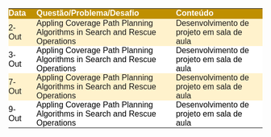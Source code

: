<p><table class="dataframe">
  <thead>
    <tr style="text-align: right;">
      <th style = "background-color: #BF8F00;font-family: Century Gothic, sans-serif;font-size: medium;color: #FFFFFF;text-align: left;border-bottom: 2px solid #BF8F00;padding: 0px 20px 0px 0px;width: auto">Data</th>
      <th style = "background-color: #BF8F00;font-family: Century Gothic, sans-serif;font-size: medium;color: #FFFFFF;text-align: left;border-bottom: 2px solid #BF8F00;padding: 0px 20px 0px 0px;width: auto">Questão/Problema/Desafio</th>
      <th style = "background-color: #BF8F00;font-family: Century Gothic, sans-serif;font-size: medium;color: #FFFFFF;text-align: left;border-bottom: 2px solid #BF8F00;padding: 0px 20px 0px 0px;width: auto">Conteúdo</th>
    </tr>
  </thead>
  <tbody>
    <tr>
      <td style = "background-color: #FFF2CC;font-family: Century Gothic, sans-serif;font-size: medium;text-align: left;padding: 0px 20px 0px 0px;width: auto">2-Out</td>
      <td style = "background-color: #FFF2CC;font-family: Century Gothic, sans-serif;font-size: medium;text-align: left;padding: 0px 20px 0px 0px;width: auto">Appling Coverage Path Planning Algorithms in Search and Rescue Operations</td>
      <td style = "background-color: #FFF2CC;font-family: Century Gothic, sans-serif;font-size: medium;text-align: left;padding: 0px 20px 0px 0px;width: auto">Desenvolvimento de projeto em sala de aula</td>
    </tr>
    <tr>
      <td style = "background-color: white; color: black;font-family: Century Gothic, sans-serif;font-size: medium;text-align: left;padding: 0px 20px 0px 0px;width: auto">3-Out</td>
      <td style = "background-color: white; color: black;font-family: Century Gothic, sans-serif;font-size: medium;text-align: left;padding: 0px 20px 0px 0px;width: auto">Appling Coverage Path Planning Algorithms in Search and Rescue Operations</td>
      <td style = "background-color: white; color: black;font-family: Century Gothic, sans-serif;font-size: medium;text-align: left;padding: 0px 20px 0px 0px;width: auto">Desenvolvimento de projeto em sala de aula</td>
    </tr>
    <tr>
      <td style = "background-color: #FFF2CC;font-family: Century Gothic, sans-serif;font-size: medium;text-align: left;padding: 0px 20px 0px 0px;width: auto">7-Out</td>
      <td style = "background-color: #FFF2CC;font-family: Century Gothic, sans-serif;font-size: medium;text-align: left;padding: 0px 20px 0px 0px;width: auto">Appling Coverage Path Planning Algorithms in Search and Rescue Operations</td>
      <td style = "background-color: #FFF2CC;font-family: Century Gothic, sans-serif;font-size: medium;text-align: left;padding: 0px 20px 0px 0px;width: auto">Desenvolvimento de projeto em sala de aula</td>
    </tr>
    <tr>
      <td style = "background-color: white; color: black;font-family: Century Gothic, sans-serif;font-size: medium;text-align: left;padding: 0px 20px 0px 0px;width: auto">9-Out</td>
      <td style = "background-color: white; color: black;font-family: Century Gothic, sans-serif;font-size: medium;text-align: left;padding: 0px 20px 0px 0px;width: auto">Appling Coverage Path Planning Algorithms in Search and Rescue Operations</td>
      <td style = "background-color: white; color: black;font-family: Century Gothic, sans-serif;font-size: medium;text-align: left;padding: 0px 20px 0px 0px;width: auto">Desenvolvimento de projeto em sala de aula</td>
    </tr>
  </tbody>
</table></p>